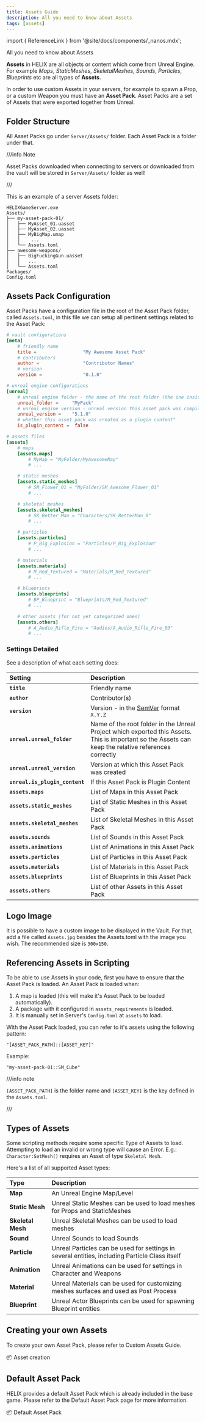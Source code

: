 ```yaml
---
title: Assets Guide
description: All you need to know about Assets
tags: [assets]
---
```


import { ReferenceLink } from '@site/docs/components/_nanos.mdx';

All you need to know about Assets

**Assets** in HELIX are all objects or content which come from Unreal Engine. For example _Maps_, _StaticMeshes_, _SkeletalMeshes_, _Sounds_, _Particles_, _Blueprints_ etc are all types of **Assets**.

In order to use custom Assets in your servers, for example to spawn a Prop, or a custom Weapon you must have an **Asset Pack**. Asset Packs are a set of Assets that were exported together from Unreal.


## Folder Structure

All Asset Packs go under `Server/Assets/` folder. Each Asset Pack is a folder under that.

///info Note

Asset Packs downloaded when connecting to servers or downloaded from the vault will be stored in `Server/Assets/` folder as well!

///

This is an example of a server Assets folder:

```text title="Server Folder"
HELIXGameServer.exe
Assets/
├── my-asset-pack-01/
│   ├── MyAsset_01.uasset
│   ├── MyAsset_02.uasset
│   ├── MyBigMap.umap
│   │    ...
│   └── Assets.toml
├── awesome-weapons/
│   ├── BigFuckingGun.uasset
│   │   ...
│   └── Assets.toml
Packages/
Config.toml
```

## Assets Pack Configuration

Asset Packs have a configuration file in the root of the Asset Pack folder, called `Assets.toml`, in this file we can setup all pertinent settings related to the Asset Pack:

```toml
# vault configurations
[meta]
    # friendly name
    title =                 "My Awesome Asset Pack"
    # contributors
    author =                "Contributor Names"
    # version
    version =               "0.1.0"

# unreal engine configurations
[unreal]
    # unreal engine folder - the name of the root folder (the one inside UnrealProject/Content/) which the assets will have references to each other
    unreal_folder =     "MyPack"
    # unreal engine version - unreal version this asset pack was compiled on
    unreal_version =    "5.1.0"
    # whether this asset pack was created as a plugin content"
    is_plugin_content =  false

# assets files
[assets]
    # maps
    [assets.maps]
        # MyMap = "MyFolder/MyAwesomeMap"
        # ...

    # static meshes
    [assets.static_meshes]
        # SM_Flower_01 = "MyFolder/SM_Awesome_Flower_01"
        # ...

    # skeletal meshes
    [assets.skeletal_meshes]
        # SK_Better_Man = "Characters/SK_BetterMan_0"
        # ...

    # particles
    [assets.particles]
        # P_Big_Explosion = "Particles/P_Big_Explosion"
        # ...

    # materials
    [assets.materials]
        # M_Red_Textured = "Materials/M_Red_Textured"
        # ...

    # blueprints
    [assets.blueprints]
        # BP_Blueprint = "Blueprints/M_Red_Textured"
        # ...

    # other assets (for not yet categorized ones)
    [assets.others]
        # A_Audio_Rifle_Fire = "Audios/A_Audio_Rifle_Fire_03"
        # ...
```


### Settings Detailed

See a description of what each setting does:

| Setting | Description |
| :--- | :--- |
| **`title`** | Friendly name |
| **`author`** | Contributor(s) |
| **`version`** | Version - in the [SemVer](https://semver.org/) format `X.Y.Z` |
| **`unreal.unreal_folder`** | Name of the root folder in the Unreal Project which exported this Assets. This is important so the Assets can keep the relative references correctly |
| **`unreal.unreal_version`** | Version at which this Asset Pack was created |
| **`unreal.is_plugin_content`** | If this Asset Pack is Plugin Content |
| **`assets.maps`** | List of Maps in this Asset Pack |
| **`assets.static_meshes`** | List of Static Meshes in this Asset Pack |
| **`assets.skeletal_meshes`** | List of Skeletal Meshes in this Asset Pack |
| **`assets.sounds`** | List of Sounds in this Asset Pack |
| **`assets.animations`** | List of Animations in this Asset Pack |
| **`assets.particles`** | List of Particles in this Asset Pack |
| **`assets.materials`** | List of Materials in this Asset Pack |
| **`assets.blueprints`** | List of Blueprints in this Asset Pack |
| **`assets.others`** | List of other Assets in this Asset Pack |


## Logo Image

It is possible to have a custom image to be displayed in the Vault. For that, add a file called `Assets.jpg` besides the Assets.toml with the image you wish. The recommended size is `300x150`.


## Referencing Assets in Scripting

To be able to use Assets in your code, first you have to ensure that the Asset Pack is loaded. An Asset Pack is loaded when:

1. A map is loaded (this will make it's Asset Pack to be loaded automatically).
2. A package with it configured in `assets_requirements` is loaded.
3. It is manually set in Server's `Config.toml` at `assets` to load.

With the Asset Pack loaded, you can refer to it's assets using the following pattern:

`"[ASSET_PACK_PATH]::[ASSET_KEY]"`

Example:

`"my-asset-pack-01::SM_Cube"`

///info note

`[ASSET_PACK_PATH]` is the folder name and `[ASSET_KEY]` is the key defined in the `Assets.toml`.

///


## Types of Assets

Some scripting methods require some specific Type of Assets to load. Attempting to load an invalid or wrong type will cause an Error. E.g.: `Character:SetMesh()` requires an Asset of type `Skeletal Mesh`.

Here's a list of all supported Asset types:

| Type | Description |
| :--- | :--- |
| **Map** | An Unreal Engine Map/Level |
| **Static Mesh** | Unreal Static Meshes can be used to load meshes for Props and StaticMeshes |
| **Skeletal Mesh** | Unreal Skeletal Meshes can be used to load meshes|
| **Sound** | Unreal Sounds to load Sounds |
| **Particle** | Unreal Particles can be used for settings in several entities, including Particle Class itself |
| **Animation** | Unreal Animations can be used for settings in Character and Weapons |
| **Material** | Unreal Materials can be used for customizing meshes surfaces and used as Post Process |
| **Blueprint** | Unreal Actor Blueprints can be used for spawning Blueprint entities |


## Creating your own Assets

To create your own Asset Pack, please refer to Custom Assets Guide.

<ReferenceLink href="assets-modding/creating-assets/creating-assets-start">📦 Asset creation</ReferenceLink>


## Default Asset Pack

HELIX provides a default  Asset Pack which is already included in the base game. Please refer to the Default Asset Pack page for more information.

<ReferenceLink href="assets-modding/default-asset-pack/default-assets-list">📦 Default Asset Pack</ReferenceLink>